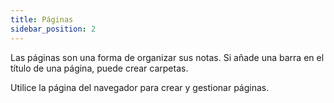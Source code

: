 ```yaml
---
title: Páginas
sidebar_position: 2
---
```


Las páginas son una forma de organizar sus notas.
Si añade una barra en el título de una página, puede crear carpetas.

Utilice la página del navegador para crear y gestionar páginas.
